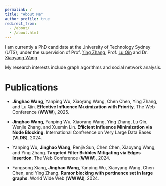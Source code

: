 ```yaml
---
permalink: /
title: "About Me"
author_profile: true
redirect_from: 
  - /about/
  - /about.html
---
```


I am currently a PhD candidate at the University of Technology Sydney (UTS), under the supervision of Prof. [Ying Zhang](https://scholar.google.com/citations?user=9LTwX4cAAAAJ&hl=zh-CN), Prof. [Lu Qin](https://scholar.google.com/citations?user=DQHL47oAAAAJ&hl=zh-CN) and Dr. [Xiaoyang Wang](https://scholar.google.com/citations?user=TwbvM1oAAAAJ&hl=zh-CN).

My research interests include graph algorithms and social network analysis.



Publications
======

- **Jinghao Wang**, Yanping Wu, Xiaoyang Wang, Chen Chen, Ying Zhang, and Lu Qin. **Effective Influence Maximization with Priority**. The Web Conference (**WWW**), 2025.
- **Jinghao Wang**, Yanping Wu, Xiaoyang Wang, Ying Zhang, Lu Qin, Wenjie Zhang, and Xuemin Lin. **Efficient Influence Minimization via Node Blocking**. International Conference on Very Large Data Bases (**VLDB**), 2024.
- Yanping Wu, **Jinghao Wang**, Renjie Sun, Chen Chen, Xiaoyang Wang, and Ying Zhang. **Targeted Filter Bubbles Mitigating via Edges Insertion**. The Web Conference (**WWW**), 2024.

- Fangsong Xiang, **Jinghao Wang**, Yanping Wu, Xiaoyang Wang, Chen Chen, and Ying Zhang. **Rumor blocking with pertinence set in large graphs**. World Wide Web (**WWWJ**), 2024.